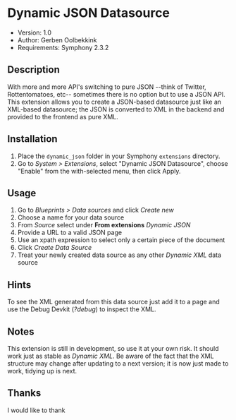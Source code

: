 # Dynamic JSON Datasource

- Version: 1.0
- Author: Gerben Oolbekkink
- Requirements: Symphony 2.3.2

## Description

With more and more API's switching to pure JSON --think of Twitter, Rottentomatoes, etc-- sometimes there is no option but to use a JSON API. This extension allows you to create a JSON-based datasource just like an XML-based datasource; the JSON is converted to XML in the backend and provided to the frontend as pure XML.

## Installation

1. Place the `dynamic_json` folder in your Symphony `extensions` directory.
2. Go to _System > Extensions_, select "Dynamic JSON Datasource", choose "Enable" from the with-selected menu, then click Apply.

## Usage

1. Go to _Blueprints > Data sources_ and click _Create new_
2. Choose a name for your data source
3. From _Source_ select under __From extensions__ _Dynamic JSON_
4. Provide a URL to a valid JSON page
5. Use an xpath expression to select only a certain piece of the document
6. Click _Create Data Source_
7. Treat your newly created data source as any other _Dynamic XML_ data source

## Hints

To see the XML generated from this data source just add it to a page and use the Debug Devkit (_?debug_) to inspect the XML.

## Notes

This extension is still in development, so use it at your own risk. It should work just as stable as _Dynamic XML_. Be aware of the fact that the XML structure may change after updating to a next version; it is now just made to work, tidying up is next.

## Thanks

I would like to thank